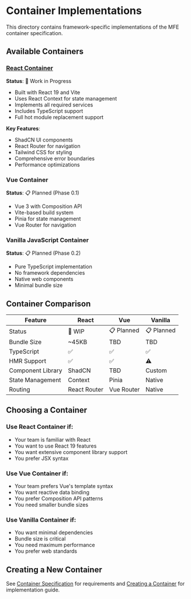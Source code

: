 # Container Implementations

This directory contains framework-specific implementations of the MFE container specification.

## Available Containers

### [React Container](./react/)

**Status**: 🚧 Work in Progress

- Built with React 19 and Vite
- Uses React Context for state management
- Implements all required services
- Includes TypeScript support
- Full hot module replacement support

**Key Features**:

- ShadCN UI components
- React Router for navigation
- Tailwind CSS for styling
- Comprehensive error boundaries
- Performance optimizations

### Vue Container

**Status**: 📋 Planned (Phase 0.1)

- Vue 3 with Composition API
- Vite-based build system
- Pinia for state management
- Vue Router for navigation

### Vanilla JavaScript Container

**Status**: 📋 Planned (Phase 0.2)

- Pure TypeScript implementation
- No framework dependencies
- Native web components
- Minimal bundle size

## Container Comparison

| Feature           | React        | Vue        | Vanilla |
| ----------------- | ------------ | ---------- | ------- |
| Status            | 🚧 WIP       | 📋 Planned | 📋 Planned |
| Bundle Size       | ~45KB        | TBD        | TBD     |
| TypeScript        | ✅           | ✅         | ✅      |
| HMR Support       | ✅           | ✅         | ⚠️      |
| Component Library | ShadCN       | TBD        | Custom  |
| State Management  | Context      | Pinia      | Native  |
| Routing           | React Router | Vue Router | Native  |

## Choosing a Container

### Use React Container if:

- Your team is familiar with React
- You want to use React 19 features
- You want extensive component library support
- You prefer JSX syntax

### Use Vue Container if:

- Your team prefers Vue's template syntax
- You want reactive data binding
- You prefer Composition API patterns
- You need smaller bundle sizes

### Use Vanilla Container if:

- You want minimal dependencies
- Bundle size is critical
- You need maximum performance
- You prefer web standards

## Creating a New Container

See [Container Specification](../container-spec/) for requirements and [Creating a Container](../container-spec/creating-containers.md) for implementation guide.
